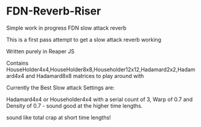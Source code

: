 # FDN-Reverb-Riser
Simple work in progress FDN slow attack reverb

This is a first pass attempt to get a slow attack reverb working

Written purely in Reaper JS


Contains
HouseHolder4x4,HouseHolder8x8,Householder12x12,Hadamard2x2,Hadamard4x4 and Hadamard8x8 matrices to play around with

Currently the Best Slow attack Settings are:

Hadamard4x4 or Householder4x4 with a serial count of 3, Warp of 0.7 and Density of 0.7 - sound good at the higher time lengths.

sound like total crap at short time lengths!
